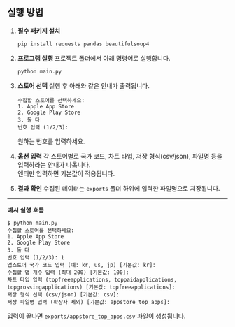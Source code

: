 ## 실행 방법

1. **필수 패키지 설치**
    ```bash
    pip install requests pandas beautifulsoup4
    ```

2. **프로그램 실행**
    프로젝트 폴더에서 아래 명령어로 실행합니다.
    ```bash
    python main.py
    ```

3. **스토어 선택**
    실행 후 아래와 같은 안내가 출력됩니다.
    ```
    수집할 스토어를 선택하세요:
    1. Apple App Store
    2. Google Play Store
    3. 둘 다
    번호 입력 (1/2/3):
    ```
    원하는 번호를 입력하세요.

4. **옵션 입력**
    각 스토어별로 국가 코드, 차트 타입, 저장 형식(csv/json), 파일명 등을 입력하라는 안내가 나옵니다.  
    엔터만 입력하면 기본값이 적용됩니다.

5. **결과 확인**
    수집된 데이터는 `exports` 폴더 하위에 입력한 파일명으로 저장됩니다.

---

**예시 실행 흐름**
```
$ python main.py
수집할 스토어를 선택하세요:
1. Apple App Store
2. Google Play Store
3. 둘 다
번호 입력 (1/2/3): 1
앱스토어 국가 코드 입력 (예: kr, us, jp) [기본값: kr]:
수집할 앱 개수 입력 (최대 200) [기본값: 100]:
차트 타입 입력 (topfreeapplications, toppaidapplications, topgrossingapplications) [기본값: topfreeapplications]:
저장 형식 선택 (csv/json) [기본값: csv]:
저장 파일명 입력 (확장자 제외) [기본값: appstore_top_apps]:
```
입력이 끝나면 `exports/appstore_top_apps.csv` 파일이 생성됩니다.